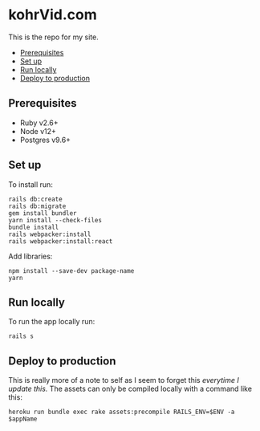 # kohrVid.com

This is the repo for my site.

<!-- vim-markdown-toc GFM -->

* [Prerequisites](#prerequisites)
* [Set up](#set-up)
* [Run locally](#run-locally)
* [Deploy to production](#deploy-to-production)

<!-- vim-markdown-toc -->

## Prerequisites

* Ruby v2.6+
* Node v12+
* Postgres v9.6+


## Set up

To install run:

    rails db:create
    rails db:migrate
    gem install bundler
    yarn install --check-files
    bundle install
    rails webpacker:install
    rails webpacker:install:react

Add libraries:

    npm install --save-dev package-name
    yarn

## Run locally

To run the app locally run:

    rails s


## Deploy to production

This is really more of a note to self as I seem to forget this _everytime I
update this._ The assets can only be compiled locally with a command like this:

    heroku run bundle exec rake assets:precompile RAILS_ENV=$ENV -a $appName

